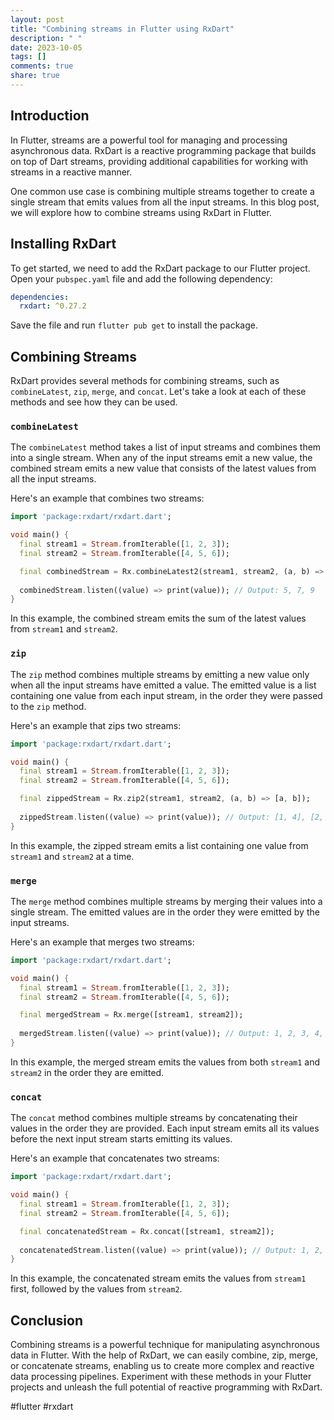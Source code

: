 ```yaml
---
layout: post
title: "Combining streams in Flutter using RxDart"
description: " "
date: 2023-10-05
tags: []
comments: true
share: true
---
```


## Introduction
In Flutter, streams are a powerful tool for managing and processing asynchronous data. RxDart is a reactive programming package that builds on top of Dart streams, providing additional capabilities for working with streams in a reactive manner. 

One common use case is combining multiple streams together to create a single stream that emits values from all the input streams. In this blog post, we will explore how to combine streams using RxDart in Flutter.

## Installing RxDart
To get started, we need to add the RxDart package to our Flutter project. Open your `pubspec.yaml` file and add the following dependency:

```yaml
dependencies:
  rxdart: ^0.27.2
```

Save the file and run `flutter pub get` to install the package.

## Combining Streams
RxDart provides several methods for combining streams, such as `combineLatest`, `zip`, `merge`, and `concat`. Let's take a look at each of these methods and see how they can be used.

### `combineLatest`
The `combineLatest` method takes a list of input streams and combines them into a single stream. When any of the input streams emit a new value, the combined stream emits a new value that consists of the latest values from all the input streams.

Here's an example that combines two streams:

```dart
import 'package:rxdart/rxdart.dart';

void main() {
  final stream1 = Stream.fromIterable([1, 2, 3]);
  final stream2 = Stream.fromIterable([4, 5, 6]);

  final combinedStream = Rx.combineLatest2(stream1, stream2, (a, b) => a + b);
  
  combinedStream.listen((value) => print(value)); // Output: 5, 7, 9
}
```

In this example, the combined stream emits the sum of the latest values from `stream1` and `stream2`.

### `zip`
The `zip` method combines multiple streams by emitting a new value only when all the input streams have emitted a value. The emitted value is a list containing one value from each input stream, in the order they were passed to the `zip` method.

Here's an example that zips two streams:

```dart
import 'package:rxdart/rxdart.dart';

void main() {
  final stream1 = Stream.fromIterable([1, 2, 3]);
  final stream2 = Stream.fromIterable([4, 5, 6]);

  final zippedStream = Rx.zip2(stream1, stream2, (a, b) => [a, b]);
  
  zippedStream.listen((value) => print(value)); // Output: [1, 4], [2, 5], [3, 6]
}
```

In this example, the zipped stream emits a list containing one value from `stream1` and `stream2` at a time.

### `merge`
The `merge` method combines multiple streams by merging their values into a single stream. The emitted values are in the order they were emitted by the input streams.

Here's an example that merges two streams:

```dart
import 'package:rxdart/rxdart.dart';

void main() {
  final stream1 = Stream.fromIterable([1, 2, 3]);
  final stream2 = Stream.fromIterable([4, 5, 6]);

  final mergedStream = Rx.merge([stream1, stream2]);
  
  mergedStream.listen((value) => print(value)); // Output: 1, 2, 3, 4, 5, 6
}
```

In this example, the merged stream emits the values from both `stream1` and `stream2` in the order they are emitted.

### `concat`
The `concat` method combines multiple streams by concatenating their values in the order they are provided. Each input stream emits all its values before the next input stream starts emitting its values.

Here's an example that concatenates two streams:

```dart
import 'package:rxdart/rxdart.dart';

void main() {
  final stream1 = Stream.fromIterable([1, 2, 3]);
  final stream2 = Stream.fromIterable([4, 5, 6]);

  final concatenatedStream = Rx.concat([stream1, stream2]);
  
  concatenatedStream.listen((value) => print(value)); // Output: 1, 2, 3, 4, 5, 6
}
```

In this example, the concatenated stream emits the values from `stream1` first, followed by the values from `stream2`.

## Conclusion
Combining streams is a powerful technique for manipulating asynchronous data in Flutter. With the help of RxDart, we can easily combine, zip, merge, or concatenate streams, enabling us to create more complex and reactive data processing pipelines. Experiment with these methods in your Flutter projects and unleash the full potential of reactive programming with RxDart.

#flutter #rxdart